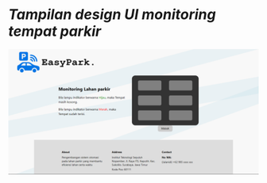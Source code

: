 # *Tampilan design UI monitoring tempat parkir*

<p align="center">
  <img src="ui monitoring tempat parkir.png" alt="Foto ui EasyPark" width="auto" align="center"/>
</p>
